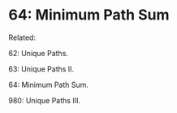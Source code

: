# 64: Minimum Path Sum

Related: 

62: Unique Paths.

63: Unique Paths II.

64: Minimum Path Sum.

980: Unique Paths III.